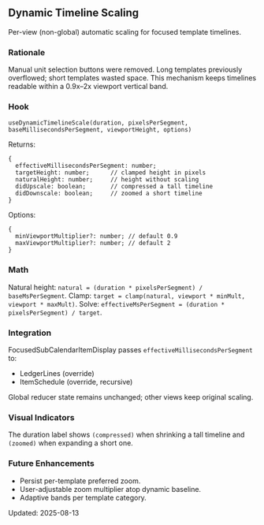 ## Dynamic Timeline Scaling

Per-view (non-global) automatic scaling for focused template timelines.

### Rationale
Manual unit selection buttons were removed. Long templates previously overflowed; short templates wasted space. This mechanism keeps timelines readable within a 0.9x–2x viewport vertical band.

### Hook
`useDynamicTimelineScale(duration, pixelsPerSegment, baseMillisecondsPerSegment, viewportHeight, options)`

Returns:
```
{
  effectiveMillisecondsPerSegment: number;
  targetHeight: number;      // clamped height in pixels
  naturalHeight: number;     // height without scaling
  didUpscale: boolean;       // compressed a tall timeline
  didDownscale: boolean;     // zoomed a short timeline
}
```
Options:
```
{
  minViewportMultiplier?: number; // default 0.9
  maxViewportMultiplier?: number; // default 2
}
```

### Math
Natural height: `natural = (duration * pixelsPerSegment) / baseMsPerSegment`.
Clamp: `target = clamp(natural, viewport * minMult, viewport * maxMult)`.
Solve: `effectiveMsPerSegment = (duration * pixelsPerSegment) / target`.

### Integration
FocusedSubCalendarItemDisplay passes `effectiveMillisecondsPerSegment` to:
- LedgerLines (override)
- ItemSchedule (override, recursive)

Global reducer state remains unchanged; other views keep original scaling.

### Visual Indicators
The duration label shows `(compressed)` when shrinking a tall timeline and `(zoomed)` when expanding a short one.

### Future Enhancements
- Persist per-template preferred zoom.
- User-adjustable zoom multiplier atop dynamic baseline.
- Adaptive bands per template category.

Updated: 2025-08-13
